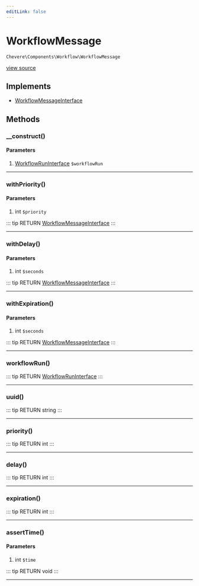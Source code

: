 ```yaml
---
editLink: false
---
```


# WorkflowMessage

`Chevere\Components\Workflow\WorkflowMessage`

[view source](https://github.com/chevere/chevere/blob/master/Workflow/WorkflowMessage.php)

## Implements

- [WorkflowMessageInterface](../../Interfaces/Workflow/WorkflowMessageInterface.md)

## Methods

### __construct()

#### Parameters

1. [WorkflowRunInterface](../../Interfaces/Workflow/WorkflowRunInterface.md) `$workflowRun`

---

### withPriority()

#### Parameters

1. int `$priority`

::: tip RETURN
[WorkflowMessageInterface](../../Interfaces/Workflow/WorkflowMessageInterface.md)
:::

---

### withDelay()

#### Parameters

1. int `$seconds`

::: tip RETURN
[WorkflowMessageInterface](../../Interfaces/Workflow/WorkflowMessageInterface.md)
:::

---

### withExpiration()

#### Parameters

1. int `$seconds`

::: tip RETURN
[WorkflowMessageInterface](../../Interfaces/Workflow/WorkflowMessageInterface.md)
:::

---

### workflowRun()

::: tip RETURN
[WorkflowRunInterface](../../Interfaces/Workflow/WorkflowRunInterface.md)
:::

---

### uuid()

::: tip RETURN
string
:::

---

### priority()

::: tip RETURN
int
:::

---

### delay()

::: tip RETURN
int
:::

---

### expiration()

::: tip RETURN
int
:::

---

### assertTime()

#### Parameters

1. int `$time`

::: tip RETURN
void
:::

---
